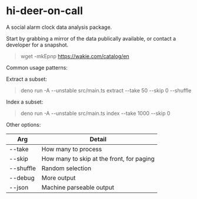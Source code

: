 # hi-deer-on-call
A social alarm clock data analysis package.

Start by grabbing a mirror of the data publically available, or contact a developer for a snapshot.

> wget -mkEpnp https://wakie.com/catalog/en

Common usage patterns:

Extract a subset:
> deno run -A --unstable src/main.ts extract --take 50 --skip 0 --shuffle

Index a subset:
> deno run -A --unstable src/main.ts index --take 1000 --skip 0

Other options:

Arg       | Detail
--------- | ---------------------------
--take    | How many to process
--skip    | How many to skip at the front, for paging
--shuffle | Random selection
--debug   | More output
--json    | Machine parseable output


